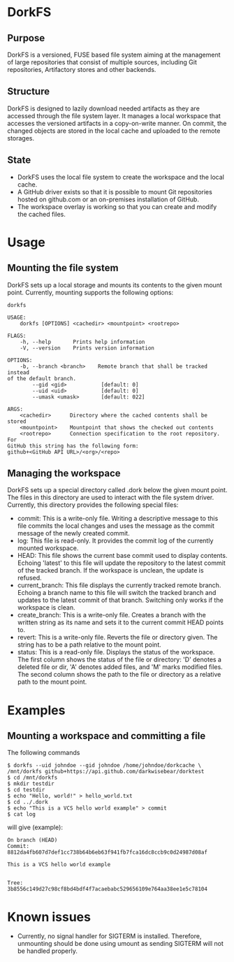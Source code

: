 DorkFS
======

Purpose
-------

DorkFS is a versioned, FUSE based file system aiming at the management
of large repositories that consist of multiple sources, including Git
repositories, Artifactory stores and other backends.

Structure
---------

DorkFS is designed to lazily download needed artifacts as they are
accessed through the file system layer. It manages a local workspace
that accesses the versioned artifacts in a copy-on-write manner. On
commit, the changed objects are stored in the local cache and uploaded
to the remote storages.

State
-----

* DorkFS uses the local file system to create the workspace and the
  local cache.
* A GitHub driver exists so that it is possible to mount Git
  repositories hosted on github.com or an on-premises installation
  of GitHub.
* The workspace overlay is working so that you can create and modify the
  cached files.

Usage
=====

Mounting the file system
------------------------

DorkFS sets up a local storage and mounts its contents to the given
mount point. Currently, mounting supports the following options:
```
dorkfs

USAGE:
    dorkfs [OPTIONS] <cachedir> <mountpoint> <rootrepo>

FLAGS:
    -h, --help       Prints help information
    -V, --version    Prints version information

OPTIONS:
    -b, --branch <branch>    Remote branch that shall be tracked instead
of the default branch.
        --gid <gid>           [default: 0]
        --uid <uid>           [default: 0]
        --umask <umask>       [default: 022]

ARGS:
    <cachedir>      Directory where the cached contents shall be stored
    <mountpoint>    Mountpoint that shows the checked out contents
    <rootrepo>      Connection specification to the root repository. For
GitHub this string has the following form:
github+<GitHub API URL>/<org>/<repo>
```

Managing the workspace
----------------------

DorkFS sets up a special directory called .dork below the given mount
point. The files in this directory are used to interact with the file
system driver. Currently, this directory provides the following special
files:
* commit: This is a write-only file. Writing a descriptive message to
  this file commits the local changes and uses the message as the commit
  message of the newly created commit.
* log: This file is read-only. It provides the commit log of the
  currently mounted workspace.
* HEAD: This file shows the current base commit used to display
  contents. Echoing 'latest' to this file will update the repository to
  the latest commit of the tracked branch. If the workspace is unclean,
  the update is refused.
* current_branch: This file displays the currently tracked remote
  branch. Echoing a branch name to this file will switch the tracked
  branch and updates to the latest commit of that branch. Switching only
  works if the workspace is clean.
* create_branch: This is a write-only file. Creates a branch with the
  written string as its name and sets it to the current commit HEAD
  points to.
* revert: This is a write-only file. Reverts the file or directory
  given. The string has to be a path relative to the mount point.
* status: This is a read-only file. Displays the status of the
  workspace. The first column shows the status of the file or directory:
  'D' denotes a deleted file or dir, 'A' denotes added files,
  and 'M' marks modified files. The second column shows the path to the
  file or directory as a relative path to the mount point.

Examples
========

Mounting a workspace and committing a file
------------------------------------------

The following commands

```
$ dorkfs --uid johndoe --gid johndoe /home/johndoe/dorkcache \
/mnt/dorkfs github+https://api.github.com/darkwisebear/dorktest
$ cd /mnt/dorkfs
$ mkdir testdir
$ cd testdir
$ echo "Hello, world!" > hello_world.txt
$ cd ../.dork
$ echo "This is a VCS hello world example" > commit
$ cat log
```

will give (example):

```
On branch (HEAD)
Commit: 8812da4fb607d7def1cc738b64b6eb63f941fb7fca16dc8ccb9c0d24987d08af

This is a VCS hello world example


Tree:   3b8556c149d27c98cf8bd4bdf4f7acaebabc529656109e764aa38ee1e5c78104
```

Known issues
============

* Currently, no signal handler for SIGTERM is installed. Therefore,
  unmounting should be done using umount as sending SIGTERM will not be
  handled properly.
